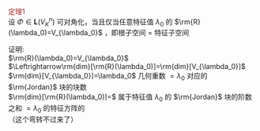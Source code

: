 <font color=brown>定理1</font>  
设 $\Phi\in\mathbf{L}(V_K^n)$ 可对角化，当且仅当任意特征值 $\lambda_0$ 的 $\rm{R}(\lambda_0)=V_{\lambda_0}$ ，即根子空间 $=$ 特征子空间  
  
证明:  
$\rm{R}(\lambda_0)=V_{\lambda_0}$  
$\Leftrightarrow\rm{dim}[\rm{R}(\lambda_0)]=\rm{dim}[V_{\lambda_0}]$  
$\rm{dim}[V_{\lambda_0}]=\lambda_0$ 几何重数 $=\lambda_0$ 对应的 $\rm{Jordan}$ 块的块数  
$\rm{dim}[\rm{R}(\lambda_0)]=$ 属于特征值 $\lambda_0$ 的 $\rm{Jordan}$ 块的阶数之和 $=\lambda_0$ 的特征方阵的  
（这个弯转不过来了）  
